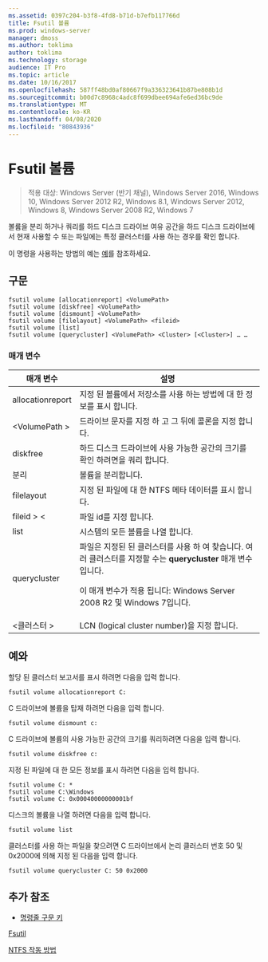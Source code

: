 ```yaml
---
ms.assetid: 0397c204-b3f8-4fd8-b71d-b7efb117766d
title: Fsutil 볼륨
ms.prod: windows-server
manager: dmoss
ms.author: toklima
author: toklima
ms.technology: storage
audience: IT Pro
ms.topic: article
ms.date: 10/16/2017
ms.openlocfilehash: 587ff48bd0af80667f9a336323641b87be808b1d
ms.sourcegitcommit: b00d7c8968c4adc8f699dbee694afe6ed36bc9de
ms.translationtype: MT
ms.contentlocale: ko-KR
ms.lasthandoff: 04/08/2020
ms.locfileid: "80843936"
---
```

# <a name="fsutil-volume"></a>Fsutil 볼륨
>적용 대상: Windows Server (반기 채널), Windows Server 2016, Windows 10, Windows Server 2012 R2, Windows 8.1, Windows Server 2012, Windows 8, Windows Server 2008 R2, Windows 7

볼륨을 분리 하거나 쿼리를 하드 디스크 드라이브 여유 공간을 하드 디스크 드라이브에서 현재 사용할 수 또는 파일에는 특정 클러스터를 사용 하는 경우를 확인 합니다.

이 명령을 사용하는 방법의 예는 [예](#BKMK_examples)를 참조하세요.

## <a name="syntax"></a>구문

```
fsutil volume [allocationreport] <VolumePath>
fsutil volume [diskfree] <VolumePath>
fsutil volume [dismount] <VolumePath>
fsutil volume [filelayout] <VolumePath> <fileid>
fsutil volume [list]
fsutil volume [querycluster] <VolumePath> <Cluster> [<Cluster>] … …
```

### <a name="parameters"></a>매개 변수

|매개 변수|설명|
|-------------|---------------|
|allocationreport|지정 된 볼륨에서 저장소를 사용 하는 방법에 대 한 정보를 표시 합니다.|
|\<VolumePath >|드라이브 문자를 지정 하 고 그 뒤에 콜론을 지정 합니다.|
|diskfree|하드 디스크 드라이브에 사용 가능한 공간의 크기를 확인 하려면을 쿼리 합니다.|
|분리|볼륨을 분리합니다.|
|filelayout|지정 된 파일에 대 한 NTFS 메타 데이터를 표시 합니다.|
|fileid > \<|파일 id를 지정 합니다.|
|list|시스템의 모든 볼륨을 나열 합니다.|
|querycluster|파일은 지정된 된 클러스터를 사용 하 여 찾습니다. 여러 클러스터를 지정할 수는 **querycluster** 매개 변수입니다.<p>이 매개 변수가 적용 됩니다: Windows Server 2008 R2 및 Windows 7입니다.|
|\<클러스터 >|LCN (logical cluster number)을 지정 합니다.|

## <a name="examples"></a><a name="BKMK_examples"></a>예와
할당 된 클러스터 보고서를 표시 하려면 다음을 입력 합니다.

```
fsutil volume allocationreport C:
```

C 드라이브에 볼륨을 탑재 하려면 다음을 입력 합니다.

```
fsutil volume dismount c:
```

C 드라이브에 볼륨의 사용 가능한 공간의 크기를 쿼리하려면 다음을 입력 합니다.

```
fsutil volume diskfree c:
```

지정 된 파일에 대 한 모든 정보를 표시 하려면 다음을 입력 합니다.

```
fsutil volume C: *
fsutil volume C:\Windows
fsutil volume C: 0x00040000000001bf
```

디스크의 볼륨을 나열 하려면 다음을 입력 합니다.

```
fsutil volume list
```

클러스터를 사용 하는 파일을 찾으려면 C 드라이브에서 논리 클러스터 번호 50 및 0x2000에 의해 지정 된 다음을 입력 합니다.

```
fsutil volume querycluster C: 50 0x2000
```

## <a name="additional-references"></a>추가 참조
- [명령줄 구문 키](command-line-syntax-key.md)

[Fsutil](Fsutil.md)

[NTFS 작동 방법](https://go.microsoft.com/fwlink/?LinkId=183396)


